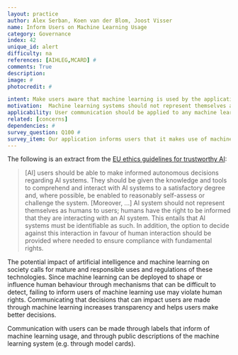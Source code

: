 ```yaml
---
layout: practice
author: Alex Serban, Koen van der Blom, Joost Visser
name: Inform Users on Machine Learning Usage
category: Governance
index: 42
unique_id: alert
difficulty: na
references: [AIHLEG,MCARD] #
comments: True
description:
image: #
photocredit: #

intent: Make users aware that machine learning is used by the application, what it is used for, and what its limitations are. This allows users to understand better how to use, or not use the application. #
motivation:  Machine learning systems should not represent themselves as humans to users. Humans have the right to know that they are interacting with a machine learning system. #
applicability: User communication should be applied to any machine learning application. #
related: [concerns]
dependencies: #
survey_question: Q100 #
survey_item: Our application informs users that it makes use of machine learning and describes its intended use and limitations.
---
```


The following is an extract from the <a href="https://ec.europa.eu/digital-single-market/en/news/ethics-guidelines-trustworthy-ai">EU ethics guidelines for trustworthy AI</a>:

> [AI] users should be able to make informed autonomous decisions regarding AI systems. They should be given the knowledge and tools to comprehend and interact with AI systems to a satisfactory degree and, where possible, be enabled to reasonably self-assess or challenge the system.
> [Moreover, ...] AI system should not  represent  themselves  as  humans  to  users; humans have  the  right  to  be informed  that they  are  interacting  with  an  AI  system.  This  entails  that AI  systems must be identifiable  as  such.  In addition,  the  option  to  decide  against  this  interaction  in  favour  of  human  interaction  should  be  provided where needed  to  ensure  compliance  with  fundamental  rights.

The potential impact of artificial intelligence and machine learning on society calls for mature and responsible uses and regulations of these technologies.
Since machine learning can be deployed to shape or influence human behaviour through mechanisms that can be difficult to detect, failing to inform users of machine learning use may violate human rights.
Communicating that decisions that can impact users are made through machine learning increases transparency and helps users make better decisions.

Communication with users can be made through labels that inform of machine learning usage, and through public descriptions of the machine learning system (e.g. through model cards).
